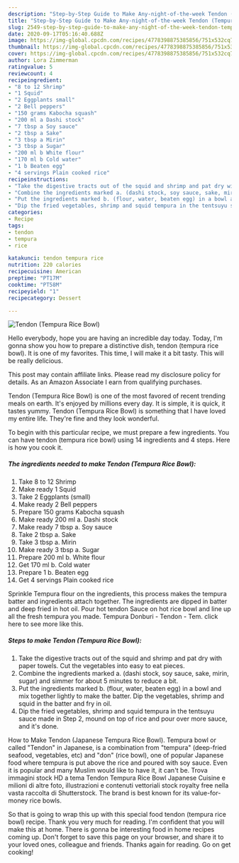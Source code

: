 ```yaml
---
description: "Step-by-Step Guide to Make Any-night-of-the-week Tendon (Tempura Rice Bowl)"
title: "Step-by-Step Guide to Make Any-night-of-the-week Tendon (Tempura Rice Bowl)"
slug: 2549-step-by-step-guide-to-make-any-night-of-the-week-tendon-tempura-rice-bowl
date: 2020-09-17T05:16:40.688Z
image: https://img-global.cpcdn.com/recipes/4778398875385856/751x532cq70/tendon-tempura-rice-bowl-recipe-main-photo.jpg
thumbnail: https://img-global.cpcdn.com/recipes/4778398875385856/751x532cq70/tendon-tempura-rice-bowl-recipe-main-photo.jpg
cover: https://img-global.cpcdn.com/recipes/4778398875385856/751x532cq70/tendon-tempura-rice-bowl-recipe-main-photo.jpg
author: Lora Zimmerman
ratingvalue: 5
reviewcount: 4
recipeingredient:
- "8 to 12 Shrimp"
- "1 Squid"
- "2 Eggplants small"
- "2 Bell peppers"
- "150 grams Kabocha squash"
- "200 ml a Dashi stock"
- "7 tbsp a Soy sauce"
- "2 tbsp a Sake"
- "3 tbsp a Mirin"
- "3 tbsp a Sugar"
- "200 ml b White flour"
- "170 ml b Cold water"
- "1 b Beaten egg"
- "4 servings Plain cooked rice"
recipeinstructions:
- "Take the digestive tracts out of the squid and shrimp and pat dry with paper towels. Cut the vegetables into easy to eat pieces."
- "Combine the ingredients marked a. (dashi stock, soy sauce, sake, mirin, sugar) and simmer for about 5 minutes to reduce a bit."
- "Put the ingredients marked b. (flour, water, beaten egg) in a bowl and mix together lightly to make the batter. Dip the vegetables, shrimp and squid in the batter and fry in oil."
- "Dip the fried vegetables, shrimp and squid tempura in the tentsuyu sauce made in Step 2, mound on top of rice and pour over more sauce, and it&#39;s done."
categories:
- Recipe
tags:
- tendon
- tempura
- rice

katakunci: tendon tempura rice 
nutrition: 220 calories
recipecuisine: American
preptime: "PT17M"
cooktime: "PT58M"
recipeyield: "1"
recipecategory: Dessert

---
```



![Tendon (Tempura Rice Bowl)](https://img-global.cpcdn.com/recipes/4778398875385856/751x532cq70/tendon-tempura-rice-bowl-recipe-main-photo.jpg)

Hello everybody, hope you are having an incredible day today. Today, I'm gonna show you how to prepare a distinctive dish, tendon (tempura rice bowl). It is one of my favorites. This time, I will make it a bit tasty. This will be really delicious.

This post may contain affiliate links. Please read my disclosure policy for details. As an Amazon Associate I earn from qualifying purchases.

Tendon (Tempura Rice Bowl) is one of the most favored of recent trending meals on earth. It's enjoyed by millions every day. It is simple, it is quick, it tastes yummy. Tendon (Tempura Rice Bowl) is something that I have loved my entire life. They're fine and they look wonderful.


To begin with this particular recipe, we must prepare a few ingredients. You can have tendon (tempura rice bowl) using 14 ingredients and 4 steps. Here is how you cook it.

<!--inarticleads1-->

##### The ingredients needed to make Tendon (Tempura Rice Bowl):

1. Take 8 to 12 Shrimp
1. Make ready 1 Squid
1. Take 2 Eggplants (small)
1. Make ready 2 Bell peppers
1. Prepare 150 grams Kabocha squash
1. Make ready 200 ml a. Dashi stock
1. Make ready 7 tbsp a. Soy sauce
1. Take 2 tbsp a. Sake
1. Take 3 tbsp a. Mirin
1. Make ready 3 tbsp a. Sugar
1. Prepare 200 ml b. White flour
1. Get 170 ml b. Cold water
1. Prepare 1 b. Beaten egg
1. Get 4 servings Plain cooked rice


Sprinkle Tempura flour on the ingredients, this process makes the tempura batter and ingredients attach together. The ingredients are dipped in batter and deep fried in hot oil. Pour hot tendon Sauce on hot rice bowl and line up all the fresh tempura you made. Tempura Donburi - Tendon - Tem. click here to see more like this. 

<!--inarticleads2-->

##### Steps to make Tendon (Tempura Rice Bowl):

1. Take the digestive tracts out of the squid and shrimp and pat dry with paper towels. Cut the vegetables into easy to eat pieces.
1. Combine the ingredients marked a. (dashi stock, soy sauce, sake, mirin, sugar) and simmer for about 5 minutes to reduce a bit.
1. Put the ingredients marked b. (flour, water, beaten egg) in a bowl and mix together lightly to make the batter. Dip the vegetables, shrimp and squid in the batter and fry in oil.
1. Dip the fried vegetables, shrimp and squid tempura in the tentsuyu sauce made in Step 2, mound on top of rice and pour over more sauce, and it&#39;s done.


How to Make Tendon (Japanese Tempura Rice Bowl). Tempura bowl or called &#34;Tendon&#34; in Japanese, is a combination from &#34;tempura&#34; (deep-fried seafood, vegetables, etc) and &#34;don&#34; (rice bowl), one of popular Japanese food where tempura is put above the rice and poured with soy sauce. Even it is popular and many Muslim would like to have it, it can&#39;t be. Trova immagini stock HD a tema Tendon Tempura Rice Bowl Japanese Cuisine e milioni di altre foto, illustrazioni e contenuti vettoriali stock royalty free nella vasta raccolta di Shutterstock. The brand is best known for its value-for-money rice bowls. 

So that is going to wrap this up with this special food tendon (tempura rice bowl) recipe. Thank you very much for reading. I'm confident that you will make this at home. There is gonna be interesting food in home recipes coming up. Don't forget to save this page on your browser, and share it to your loved ones, colleague and friends. Thanks again for reading. Go on get cooking!
